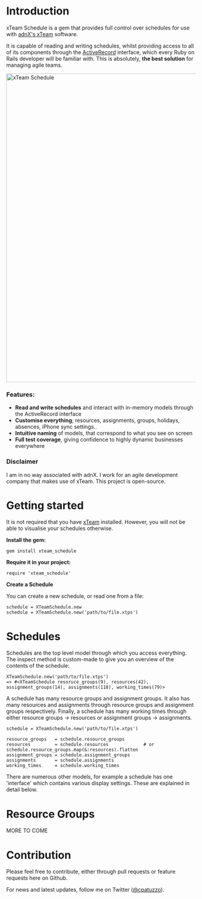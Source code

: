# Introduction

xTeam Schedule is a gem that provides full control over schedules for use with [adnX's xTeam](http://www.adnx.com/i/apps/xteam4mac) software.

It is capable of reading and writing schedules, whilst providing access to all of its components through the [ActiveRecord](http://api.rubyonrails.org/classes/ActiveRecord/Base.html) interface, which every Ruby on Rails developer will be familiar with. This is absolutely, **the best solution** for managing agile teams.

<img src="http://www.adnx.com/i/uploads/xTeam1.jpg" width="820" alt="xTeam Schedule" />

### Features:

* **Read and write schedules** and interact with in-memory models through the ActiveRecord interface
* **Customise everything**; resources, assignments, groups, holidays, absences, iPhone sync settings..
* **Intuitive naming** of models, that correspond to what you see on screen
* **Full test coverage**, giving confidence to highly dynamic businesses everywhere

### Disclaimer

I am in no way associated with adnX. I work for an agile development company that makes use of xTeam. This project is open-source.

# Getting started

It is not required that you have [xTeam](http://www.adnx.com/i/apps/xteam4mac) installed. However, you will not be able to visualise your schedules otherwise.

**Install the gem:**

    gem install xteam_schedule

**Require it in your project:**

    require 'xteam_schedule'

**Create a Schedule**

You can create a new schedule, or read one from a file:

    schedule = XTeamSchedule.new
    schedule = XTeamSchedule.new('path/to/file.xtps')

# Schedules

Schedules are the top level model through which you access everything. The inspect method is custom-made to give you an overview of the contents of the schedule:

    XTeamSchedule.new('path/to/file.xtps')
    => #<XTeamSchedule resoruce_groups(9), resources(42), assignment_groups(14), assignments(118), working_times(79)>

A schedule has many resource groups and assignment groups. It also has many resources and assignments through resource groups and assignment groups respectively. Finally, a schedule has many working times through either resource groups -> resources or assignment groups -> assignments.

    schedule = XTeamSchedule.new('path/to/file.xtps')

    resource_groups   = schedule.resource_groups
    resources         = schedule.resources             # or schedule.resource_groups.map(&:resources).flatten
    assignment_groups = schedule.assignment_groups
    assignments       = schedule.assignments
    working_times     = schedule.working_times

There are numerous other models, for example a schedule has one 'interface' which contains various display settings. These are explained in detail below.

# Resource Groups

MORE TO COME

# Contribution

Please feel free to contribute, either through pull requests or feature requests here on Github.

For news and latest updates, follow me on Twitter ([@cpatuzzo](https://twitter.com/#!/cpatuzzo)).